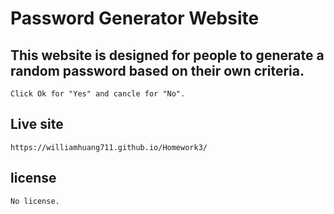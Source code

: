 # Password Generator Website


## This website is designed for people to generate a random password based on their own criteria. 
    Click Ok for "Yes" and cancle for "No".

## Live site
    https://williamhuang711.github.io/Homework3/

## license
    No license.
